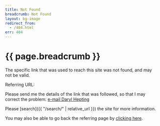 ```yaml
---
title: Not Found
breadcrumb: Not Found
layout: bg-image
redirect_from:
  - /404.html
err: 404
---
```

# {{ page.breadcrumb }}

The specific link that was used to reach this site was not found, and may not be valid.

Referring URL: <span id="ref{{ page.err }}"></span>

Please send me the details of the link that was followed, so
that I may correct the problem:
<a id="mail{{page.err}}" href="mailto:{{ site.email }}?subject={{ page.err }} Error">
  e-mail Daryl Hepting
</a>

Please [search]({{ "/search/" | relative_url }})
the site for more information.

You may also be able to go back the referring page by
[clicking here](javascript:window.history.back()).

<script>
  var dst = document.getElementById("ref{{ page.err }}");
  var em = document.getElementById("mail{{ page.err }}");
  dst.textContent = document.referrer;
  em.href = em.href + "&body=Referring URL: " + encodeURIComponent(document.referrer);
  console.log(em)
</script>
